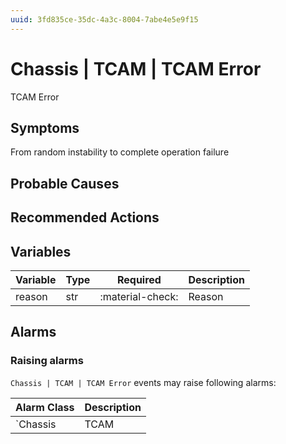 ```yaml
---
uuid: 3fd835ce-35dc-4a3c-8004-7abe4e5e9f15
---
```

# Chassis | TCAM | TCAM Error

TCAM Error

## Symptoms

From random instability to complete operation failure

## Probable Causes

## Recommended Actions

## Variables

Variable | Type | Required | Description
--- | --- | --- | ---
reason | str | :material-check: | Reason

## Alarms

### Raising alarms

`Chassis | TCAM | TCAM Error` events may raise following alarms:

Alarm Class | Description
--- | ---
`Chassis | TCAM | TCAM Error` | dispose
